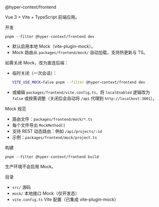 @hyper-context/frontend

Vue 3 + Vite + TypeScript 前端应用。

开发

```
pnpm --filter @hyper-context/frontend dev
```

- 默认启用本地 Mock（vite-plugin-mock）。
- Mock 路由从 `packages/frontend/mock/` 自动加载，支持热更新与 TS。

如需关闭 Mock，改为直连后端：
- 临时关闭（一次会话）：
  ```bash
  VITE_USE_MOCK=false pnpm --filter @hyper-context/frontend dev
  ```
- 或编辑 `packages/frontend/vite.config.ts`，将 `localEnabled` 逻辑改为 `false` 或按需调整（关闭后会自动将 `/api` 代理到 `http://localhost:3001`）。

Mock 规范

- 路由文件：`packages/frontend/mock/*.ts`
- 每个文件导出 `MockMethod[]`
- 支持 REST 动态路由：例如 `/api/projects/:id`
- 示例：`packages/frontend/mock/project.ts`

构建

```
pnpm --filter @hyper-context/frontend build
```

生产环境不会启用 Mock。

目录

- `src/` 源码
- `mock/` 本地接口 Mock（仅开发态）
- `vite.config.ts` Vite 配置（已集成 vite-plugin-mock）
